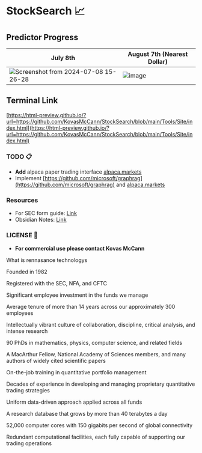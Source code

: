 # StockSearch 📈

## Predictor Progress

| July 8th | August 7th (Nearest Dollar) |
|----------|------------------------------------------|
|![Screenshot from 2024-07-08 15-26-28](https://github.com/KovasMcCann/StockSearch/assets/44278533/81248cee-5382-4846-8611-f4c42c178c09) |![image](https://github.com/user-attachments/assets/c101e62d-f064-4c4b-a133-67f2f62e3585)|

## Terminal Link
[https://html-preview.github.io/?url=https://github.com/KovasMcCann/StockSearch/blob/main/Tools/Site/index.html](https://html-preview.github.io/?url=https://github.com/KovasMcCann/StockSearch/blob/main/Tools/Site/index.html)

### TODO 📋

- **Add** alpaca paper trading interface [alpaca.markets](alpaca)
- Implement [https://github.com/microsoft/graphrag](https://github.com/microsoft/graphrag) and [alpaca.markets](https://alpaca.markets)

### Resources

- For SEC form guide: [Link](sec.md)
- Obsidian Notes: [Link](https://github.com/KovasMcCann/Obsidian)

### LICENSE 📖

- **For commercial use please contact Kovas McCann**

<!-- [image](github.com/4f4QdN2G~/p:g!UDYP)>] -->
What is rennasance technologys

Founded in 1982

Registered with the SEC, NFA, and CFTC

Significant employee investment in the funds we manage

Average tenure of more than 14 years across our approximately 300 employees

Intellectually vibrant culture of collaboration, discipline, critical analysis, and intense research

90 PhDs in mathematics, physics, computer science, and related fields

A MacArthur Fellow, National Academy of Sciences members, and many authors of widely cited scientific papers

On-the-job training in quantitative portfolio management

Decades of experience in developing and managing proprietary quantitative trading strategies

Uniform data-driven approach applied across all funds

A research database that grows by more than 40 terabytes a day

52,000 computer cores with 150 gigabits per second of global connectivity

Redundant computational facilities, each fully capable of supporting our trading operations
